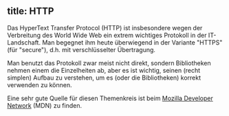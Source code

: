 title: HTTP
---
Das HyperText Transfer Protocol (HTTP) ist insbesondere wegen der Verbreitung des World Wide Web
ein extrem wichtiges Protokoll in der IT-Landschaft. 
Man begegnet ihm heute überwiegend in der Variante "HTTPS" (für "secure"), 
d.h. mit verschlüsselter Übertragung.

Man benutzt das Protokoll zwar meist nicht direkt, sondern Bibliotheken nehmen einem 
die Einzelheiten ab, aber es ist wichtig, seinen (recht simplen) Aufbau zu verstehen,
um es (oder die Bibliotheken) korrekt verwenden zu können.

Eine sehr gute Quelle für diesen Themenkreis ist beim 
[Mozilla Developer Network](https://developer.mozilla.org/en-US/docs/Web/HTTP) (MDN)
zu finden.
